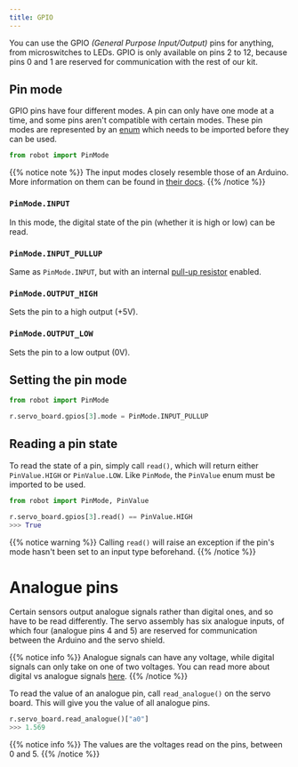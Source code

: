 ```yaml
---
title: GPIO
---
```


You can use the GPIO _(General Purpose Input/Output)_ pins for anything, from microswitches to LEDs. GPIO is only available on pins 2 to 12, because pins 0 and 1 are reserved for communication with the rest of our kit.

## Pin mode
GPIO pins have four different modes. A pin can only have one mode at a time, and some pins aren't compatible with certain modes. These pin modes are represented by an [enum](https://docs.python.org/3/library/enum.html) which needs to be imported before they can be used.

```python
from robot import PinMode
```

{{% notice note %}}
The input modes closely resemble those of an Arduino. More information on them can be found in [their docs](https://www.arduino.cc/en/Tutorial/DigitalPins).
{{% /notice %}}


### `PinMode.INPUT`
In this mode, the digital state of the pin (whether it is high or low) can be read.

### `PinMode.INPUT_PULLUP`
Same as `PinMode.INPUT`, but with an internal [pull-up resistor](https://learn.sparkfun.com/tutorials/pull-up-resistors) enabled.

### `PinMode.OUTPUT_HIGH`
Sets the pin to a high output (+5V).

### `PinMode.OUTPUT_LOW`
Sets the pin to a low output (0V).


## Setting the pin mode

```python
from robot import PinMode

r.servo_board.gpios[3].mode = PinMode.INPUT_PULLUP
```

## Reading a pin state

To read the state of a pin, simply call `read()`, which will return either `PinValue.HIGH` or `PinValue.LOW`. Like `PinMode`, the `PinValue` enum must be imported to be used.

```python
from robot import PinMode, PinValue

r.servo_board.gpios[3].read() == PinValue.HIGH
>>> True
```

{{% notice warning %}}
Calling `read()` will raise an exception if the pin's mode hasn't been set to an input type beforehand.
{{% /notice %}}

# Analogue pins

Certain sensors output analogue signals rather than digital ones, and so have to be read differently. The servo assembly has six analogue inputs, of which four (analogue pins 4 and 5) are reserved for communication between the Arduino and the servo shield.

{{% notice info %}}
Analogue signals can have any voltage, while digital signals can only take on one of two voltages.
You can read more about digital vs analogue signals [here](https://learn.sparkfun.com/tutorials/analog-vs-digital).
{{% /notice %}}

To read the value of an analogue pin, call `read_analogue()` on the servo board. This will give you the value of all analogue pins.

```python
r.servo_board.read_analogue()["a0"]
>>> 1.569
```

{{% notice info %}}
The values are the voltages read on the pins, between 0 and 5.
{{% /notice %}}

